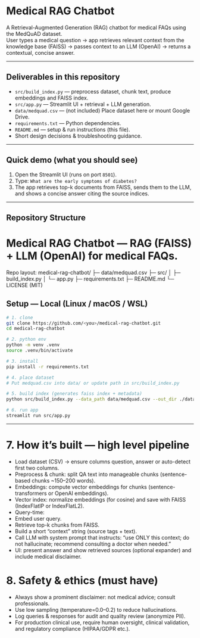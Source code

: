 
# Medical RAG Chatbot

A Retrieval-Augmented Generation (RAG) chatbot for medical FAQs using the MedQuAD dataset.  
User types a medical question → app retrieves relevant context from the knowledge base (FAISS) → passes context to an LLM (OpenAI) → returns a contextual, concise answer.

---

## Deliverables in this repository
- `src/build_index.py` — preprocess dataset, chunk text, produce embeddings and FAISS index.
- `src/app.py` — Streamlit UI + retrieval + LLM generation.
- `data/medquad.csv` — (not included) Place dataset here or mount Google Drive.
- `requirements.txt` — Python dependencies.
- `README.md` — setup & run instructions (this file).
- Short design decisions & troubleshooting guidance.

---

## Quick demo (what you should see)
1. Open the Streamlit UI (runs on port `8501`).
2. Type: `What are the early symptoms of diabetes?`
3. The app retrieves top-k documents from FAISS, sends them to the LLM, and shows a concise answer citing the source indices.

---
## Repository Structure

# Medical RAG Chatbot — RAG (FAISS) + LLM (OpenAI) for medical FAQs.
Repo layout:
medical-rag-chatbot/
├─ data/medquad.csv
├─ src/
│  ├─ build_index.py
│  └─ app.py
├─ requirements.txt
├─ README.md
└─ LICENSE (MIT)



## Setup — Local (Linux / macOS / WSL)
```bash
# 1. clone
git clone https://github.com/<you>/medical-rag-chatbot.git
cd medical-rag-chatbot

# 2. python env
python -m venv .venv
source .venv/bin/activate

# 3. install
pip install -r requirements.txt

# 4. place dataset
# Put medquad.csv into data/ or update path in src/build_index.py

# 5. build index (generates faiss index + metadata)
python src/build_index.py --data_path data/medquad.csv --out_dir ./data

# 6. run app
streamlit run src/app.py

```
---
# 7. How it’s built — high level pipeline

- Load dataset (CSV) → ensure columns question, answer or auto-detect first two columns.
- Preprocess & chunk: split QA text into manageable chunks (sentence-based chunks ~150–200 words).
- Embeddings: compute vector embeddings for chunks (sentence-transformers or OpenAI embeddings).
- Vector index: normalize embeddings (for cosine) and save with FAISS (IndexFlatIP or IndexFlatL2).
- Query-time:
- Embed user query.
- Retrieve top-k chunks from FAISS.
- Build a short “context” string (source tags + text).
- Call LLM with system prompt that instructs: “use ONLY this context; do not hallucinate; recommend consulting a doctor when needed.”
- UI: present answer and show retrieved sources (optional expander) and include medical disclaimer.

# 8. Safety & ethics (must have)

- Always show a prominent disclaimer: not medical advice; consult professionals.
- Use low sampling (temperature=0.0–0.2) to reduce hallucinations.
- Log queries & responses for audit and quality review (anonymize PII).
- For production clinical use, require human oversight, clinical validation, and regulatory compliance (HIPAA/GDPR etc.).
